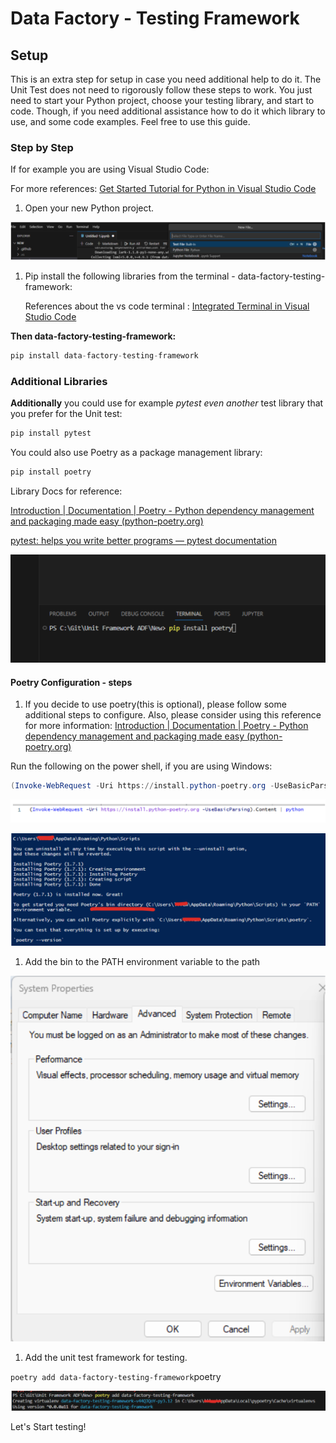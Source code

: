 # Data Factory - Testing Framework

## Setup

This is an extra step for setup in case you need additional help to do it.
The Unit Test does not need to rigorously follow these steps to work.
You just need to start your Python project, choose your testing library, and start to code.
Though, if you need additional assistance how to do it which library to use, and some code examples.
Feel free to use this guide.

### Step by Step

If for example you are using Visual Studio Code:

For more references: [Get Started Tutorial for Python in Visual Studio Code](https://code.visualstudio.com/docs/python/python-tutorial)

1. Open your new Python project.

![image](/docs/environment_setup/images/new_project.png)

1. Pip install the following libraries from the terminal - data-factory-testing-framework:

   References about the vs code terminal : [Integrated Terminal in Visual Studio Code](https://code.visualstudio.com/docs/terminal/basics)

**Then data-factory-testing-framework:**

   ```python
   pip install data-factory-testing-framework
   ```

### Additional Libraries

**Additionally** you could use for example *pytest even another* test library that you prefer for the Unit test:

```python
pip install pytest
```

You could also use Poetry as a package management library:

```python
pip install poetry
```

Library Docs for reference:

[Introduction | Documentation | Poetry - Python dependency management and packaging made easy (python-poetry.org)](https://python-poetry.org/docs/)

[pytest: helps you write better programs — pytest documentation](https://docs.pytest.org/en/7.4.x/)

![image](/docs/environment_setup/images/pipinstall_poetry.png)

#### Poetry Configuration - steps

1. If you decide to use poetry(this is optional), please follow some additional steps to configure.
   Also, please consider using this reference for more information:
   [Introduction | Documentation | Poetry - Python dependency management and packaging made easy (python-poetry.org)](https://python-poetry.org/docs/#installation)

Run the following on the power shell, if you are using Windows:

```powershell
(Invoke-WebRequest -Uri https://install.python-poetry.org -UseBasicParsing).Content | python
```

![image](/docs/environment_setup/images/power_shell_invoke.png)

![image](/docs/environment_setup/images/installing_poetry_power_shell.png)

1. Add the bin to the PATH environment variable to the path

![image](/docs/environment_setup/images/env_variable.png)

1. Add the unit test framework for testing.

`poetry add data-factory-testing-framework`poetry

![image](/docs/environment_setup/images/poetry_framework.png)

Let's Start testing!
